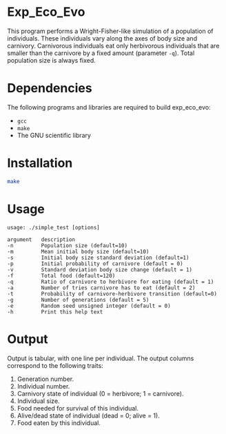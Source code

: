 # Exp_Eco_Evo

This program performs a Wright-Fisher-like simulation of a population of individuals.
These individuals vary along the axes of body size and carnivory. Carnivorous
individuals eat only herbivorous individuals that are smaller than the carnivore
by a fixed amount (parameter `-q`). Total population size is always fixed.

# Dependencies

The following programs and libraries are required to build exp_eco_evo:

- `gcc`
- `make`
- The GNU scientific library

# Installation

```sh
make
```

# Usage

```
usage: ./simple_test [options]

argument   description
-n         Population size (default=10)
-m         Mean initial body size (default=10)
-s         Initial body size standard deviation (default=1)
-p         Initial probability of carnivore (default = 0)
-v         Standard deviation body size change (default = 1)
-f         Total food (default=120)
-q         Ratio of carnivore to herbivore for eating (default = 1)
-a         Number of tries carnivore has to eat (default = 2)
-t         Probability of carnivore-herbivore transition (default=0)
-g         Number of generations (default = 5)
-e         Random seed unsigned integer (default = 0)
-h         Print this help text
```

# Output

Output is tabular, with one line per individual. The output columns correspond to the following traits:

1. Generation number.
2. Individual number.
3. Carnivory state of individual (0 = herbivore; 1 = carnivore).
4. Individual size.
5. Food needed for survival of this individual.
6. Alive/dead state of individual (dead = 0; alive = 1).
7. Food eaten by this individual.
